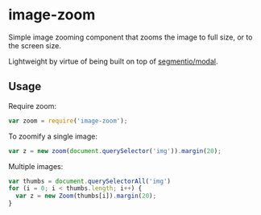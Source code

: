 # image-zoom

Simple image zooming component that zooms the image to full size, or to the screen size. 

Lightweight by virtue of being built on top of [segmentio/modal](https://github.com/segmentio/modal).

## Usage

Require zoom:

```javascript
var zoom = require('image-zoom');
```
To zoomify a single image:

```javascript
var z = new zoom(document.querySelector('img')).margin(20);
```

Multiple images:

```javascript
var thumbs = document.querySelectorAll('img')
for (i = 0; i < thumbs.length; i++) {
  var z = new Zoom(thumbs[i]).margin(20);
}
```